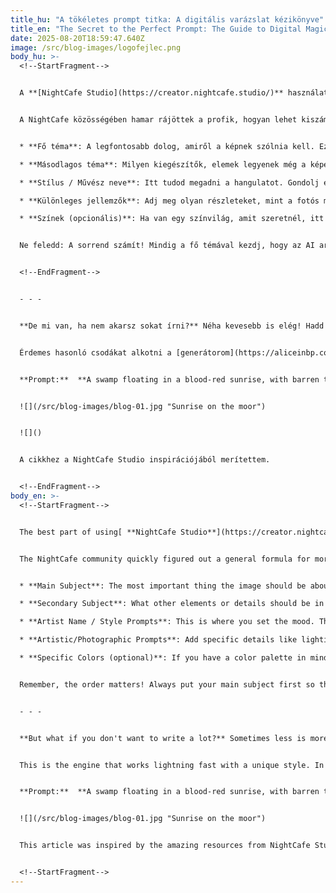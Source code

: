 ```yaml
---
title_hu: "A tökéletes prompt titka: A digitális varázslat kézikönyve"
title_en: "The Secret to the Perfect Prompt: The Guide to Digital Magic"
date: 2025-08-20T18:59:47.640Z
image: /src/blog-images/logofejlec.png
body_hu: >-
  <!--StartFragment-->


  A **[NightCafe Studio](https://creator.nightcafe.studio/)** használatában az a legjobb, hogy a képalkotás teljes egészében a kezedben van. A siker titka pedig a **[promptok](https://aliceinbp.com/generator)** megírásában rejlik. Ez a digitális varázsige, amivel elmondod az AI-nak, mit szeretnél, a lehető legpontosabban. Ha jól csinálod, garantáltan azt az eredményt kapod, amiről álmodtál!


  A NightCafe közösségében hamar rájöttek a profik, hogyan lehet kiszámíthatóbb képeket generálni. Itt van az a "recept", ami nekem is nagyon bevált:


  * **Fő téma**: A legfontosabb dolog, amiről a képnek szólnia kell. Ezzel kell kezdeni.

  * **Másodlagos téma**: Milyen kiegészítők, elemek legyenek még a képen?

  * **Stílus / Művész neve**: Itt tudod megadni a hangulatot. Gondolj egy festőre vagy egy bizonyos művészeti stílusra!

  * **Különleges jellemzők**: Adj meg olyan részleteket, mint a fotós megvilágítás, a kép minősége vagy a hangulat (pl. "álomszerű").

  * **Színek (opcionális)**: Ha van egy színvilág, amit szeretnél, itt add meg.


  Ne feledd: A sorrend számít! Mindig a fő témával kezdj, hogy az AI arra fókuszáljon a legjobban.


  <!--EndFragment-->


  - - -


  **De mi van, ha nem akarsz sokat írni?** Néha kevesebb is elég! Hadd mutassak egy példát, ami nálam bevált, mindössze néhány kulcsszóból. Ehhez a **Flux Schnell** AI-modellt használtam. Ez az a motor, ami villámgyorsan, egyedi stílusban dolgozik. 


  Érdemes hasonló csodákat alkotni a [generátorom](https://aliceinbp.com/generator) segítségével:


  **Prompt:**  **A swamp floating in a blood-red sunrise, with barren trees and tufts of grass.**, **Photorealistic**, **Hperrealistic. Bold colorsy**. **Red and black dominance**. **High resolution**.


  ![](/src/blog-images/blog-01.jpg "Sunrise on the moor")


  ![]()


  A cikkhez a NightCafe Studio inspirációjából merítettem.


  <!--EndFragment-->
body_en: >-
  <!--StartFragment-->


  The best part of using[ **NightCafe Studio**](https://creator.nightcafe.studio/) is that you have full control over your creations. The key to success lies in mastering [**prompts**.](https://aliceinbp.com/generator) Think of them as your digital spell to tell the AI exactly what you want. When you get good at it, you're much more likely to get the image you're imagining!


  The NightCafe community quickly figured out a general formula for more predictable image generation. This is the "recipe" that has worked wonders for me:


  * **Main Subject**: The most important thing the image should be about. Always start here.

  * **Secondary Subject**: What other elements or details should be in the image?

  * **Artist Name / Style Prompts**: This is where you set the mood. Think of a painter or a specific art style.

  * **Artistic/Photographic Prompts**: Add specific details like lighting, image quality, or a certain vibe (e.g., "dreamy").

  * **Specific Colors (optional)**: If you have a color palette in mind, add it here.


  Remember, the order matters! Always put your main subject first so the AI focuses on it most.


  - - -


  **But what if you don't want to write a lot?** Sometimes less is more! Let me show you an example that worked for me with just a few keywords. For this, I used the **Flux Schnell** AI model. 


  This is the engine that works lightning fast with a unique style. In your case, you should create similar wonders with [my generator:](https://aliceinbp.com/generator)


  **Prompt:**  **A swamp floating in a blood-red sunrise, with barren trees and tufts of grass.**, **Photorealistic**, **Hperrealistic. Bold colorsy**. **Red and black dominance**. **High resolution**.


  ![](/src/blog-images/blog-01.jpg "Sunrise on the moor")


  This article was inspired by the amazing resources from NightCafe Studio.


  <!--StartFragment-->
---
```

